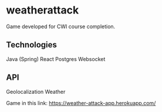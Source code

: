 
# weatherattack
Game developed for CWI course completion.

## Technologies

Java (Spring)
React 
Postgres
Websocket

## API

Geolocalization
Weather

Game in this link:
https://weather-attack-app.herokuapp.com/
